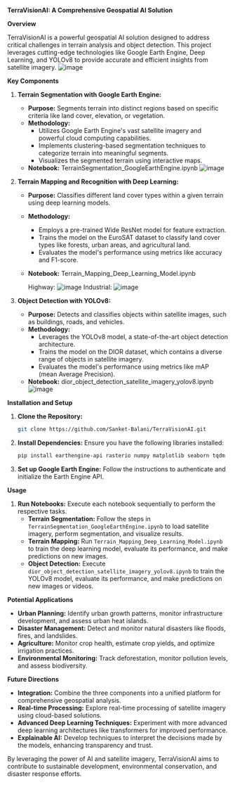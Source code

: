 **TerraVisionAI: A Comprehensive Geospatial AI Solution**

**Overview**

TerraVisionAI is a powerful geospatial AI solution designed to address critical challenges in terrain analysis and object detection. This project leverages cutting-edge technologies like Google Earth Engine, Deep Learning, and YOLOv8 to provide accurate and efficient insights from satellite imagery.
![image](https://github.com/user-attachments/assets/0c3f73a1-c963-45f6-a8d9-d605e7f6aaa9)


**Key Components**

1. **Terrain Segmentation with Google Earth Engine:**
   * **Purpose:** Segments terrain into distinct regions based on specific criteria like land cover, elevation, or vegetation.
   * **Methodology:** 
     - Utilizes Google Earth Engine's vast satellite imagery and powerful cloud computing capabilities.
     - Implements clustering-based segmentation techniques to categorize terrain into meaningful segments.
     - Visualizes the segmented terrain using interactive maps.
   * **Notebook:** TerrainSegmentation_GoogleEarthEngine.ipynb
     ![image](https://github.com/user-attachments/assets/8c5fe7f7-f4b7-4f57-8345-4649a7365b3a)


2. **Terrain Mapping and Recognition with Deep Learning:**
   * **Purpose:** Classifies different land cover types within a given terrain using deep learning models.
   * **Methodology:**
     - Employs a pre-trained Wide ResNet model for feature extraction.
     - Trains the model on the EuroSAT dataset to classify land cover types like forests, urban areas, and agricultural land.
     - Evaluates the model's performance using metrics like accuracy and F1-score.
   * **Notebook:** Terrain_Mapping_Deep_Learning_Model.ipynb

     Highway: ![image](https://github.com/user-attachments/assets/8639b17a-c377-4dca-9a1c-33a18ccc7680)
     Industrial: ![image](https://github.com/user-attachments/assets/4dcb35b4-1431-4287-9a01-f89d19beea7f)


3. **Object Detection with YOLOv8:**
   * **Purpose:** Detects and classifies objects within satellite images, such as buildings, roads, and vehicles.
   * **Methodology:**
     - Leverages the YOLOv8 model, a state-of-the-art object detection architecture.
     - Trains the model on the DIOR dataset, which contains a diverse range of objects in satellite imagery.
     - Evaluates the model's performance using metrics like mAP (mean Average Precision).
   * **Notebook:** dior_object_detection_satellite_imagery_yolov8.ipynb
     ![image](https://github.com/user-attachments/assets/8ed6fd82-55b2-421e-96b6-71202be1977c)


**Installation and Setup**

1. **Clone the Repository:**
   ```bash
   git clone https://github.com/Sanket-Balani/TerraVisionAI.git
   ```
2. **Install Dependencies:**
   Ensure you have the following libraries installed:
   ```bash
   pip install earthengine-api rasterio numpy matplotlib seaborn tqdm torch torchvision ultralytics
   ```
3. **Set up Google Earth Engine:**
   Follow the instructions to authenticate and initialize the Earth Engine API.

**Usage**

1. **Run Notebooks:**
   Execute each notebook sequentially to perform the respective tasks.
   * **Terrain Segmentation:** Follow the steps in `TerrainSegmentation_GoogleEarthEngine.ipynb` to load satellite imagery, perform segmentation, and visualize results.
   * **Terrain Mapping:** Run `Terrain_Mapping_Deep_Learning_Model.ipynb` to train the deep learning model, evaluate its performance, and make predictions on new images.
   * **Object Detection:** Execute `dior_object_detection_satellite_imagery_yolov8.ipynb` to train the YOLOv8 model, evaluate its performance, and make predictions on new images or videos.

**Potential Applications**

* **Urban Planning:** Identify urban growth patterns, monitor infrastructure development, and assess urban heat islands.
* **Disaster Management:** Detect and monitor natural disasters like floods, fires, and landslides.
* **Agriculture:** Monitor crop health, estimate crop yields, and optimize irrigation practices.
* **Environmental Monitoring:** Track deforestation, monitor pollution levels, and assess biodiversity.

**Future Directions**

* **Integration:** Combine the three components into a unified platform for comprehensive geospatial analysis.
* **Real-time Processing:** Explore real-time processing of satellite imagery using cloud-based solutions.
* **Advanced Deep Learning Techniques:** Experiment with more advanced deep learning architectures like transformers for improved performance.
* **Explainable AI:** Develop techniques to interpret the decisions made by the models, enhancing transparency and trust.

By leveraging the power of AI and satellite imagery, TerraVisionAI aims to contribute to sustainable development, environmental conservation, and disaster response efforts.

